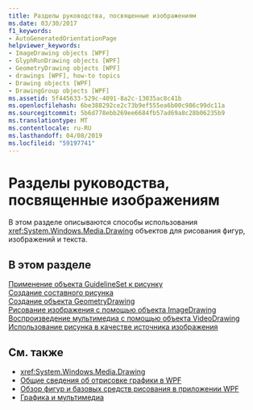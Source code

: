 ```yaml
---
title: Разделы руководства, посвященные изображениям
ms.date: 03/30/2017
f1_keywords:
- AutoGeneratedOrientationPage
helpviewer_keywords:
- ImageDrawing objects [WPF]
- GlyphRunDrawing objects [WPF]
- GeometryDrawing objects [WPF]
- drawings [WPF], how-to topics
- Drawing objects [WPF]
- DrawingGroup objects [WPF]
ms.assetid: 5f445633-529c-4091-8a2c-13035ac8c41b
ms.openlocfilehash: 6be388292ce2c73b9ef555ea6b00c986c99dc11a
ms.sourcegitcommit: 5b6d778ebb269ee6684fb57ad69a8c28b06235b9
ms.translationtype: MT
ms.contentlocale: ru-RU
ms.lasthandoff: 04/08/2019
ms.locfileid: "59197741"
---
```

# <a name="drawings-how-to-topics"></a>Разделы руководства, посвященные изображениям
В этом разделе описываются способы использования <xref:System.Windows.Media.Drawing> объектов для рисования фигур, изображений и текста.  
  
## <a name="in-this-section"></a>В этом разделе  
 [Применение объекта GuidelineSet к рисунку](how-to-apply-a-guidelineset-to-a-drawing.md)  
  [Создание составного рисунка](how-to-create-a-composite-drawing.md)  
  [Создание объекта GeometryDrawing](how-to-create-a-geometrydrawing.md)  
  [Рисование изображения с помощью объекта ImageDrawing](how-to-draw-an-image-using-imagedrawing.md)  
  [Воспроизведение мультимедиа с помощью объекта VideoDrawing](how-to-play-media-using-a-videodrawing.md)  
  [Использование рисунка в качестве источника изображения](how-to-use-a-drawing-as-an-image-source.md)  
  
## <a name="see-also"></a>См. также

- <xref:System.Windows.Media.Drawing>
- [Общие сведения об отрисовке графики в WPF](wpf-graphics-rendering-overview.md)
- [Обзор фигур и базовых средств рисования в приложении WPF](shapes-and-basic-drawing-in-wpf-overview.md)
- [Графика и мультимедиа](index.md)
